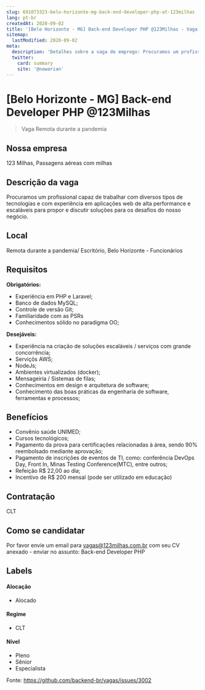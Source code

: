 ```yaml
---
slug: 691073323-belo-horizonte-mg-back-end-developer-php-at-123milhas
lang: pt-br
createdAt: 2020-09-02
title: '[Belo Horizonte - MG] Back-end Developer PHP @123Milhas - Vaga de Emprego'
sitemap:
  lastModified: 2020-09-02
meta:
  description: 'Detalhes sobre a vaga de emprego: Procuramos um profissional capaz de trabalhar com diversos tipos de tecnologias e com experiência em aplicações web de alta performance e escaláveis para propor e discutir soluções para os desafios do nosso negócio.'
  twitter:
    card: summary
    site: '@nawarian'
---
```


# [Belo Horizonte - MG] Back-end Developer PHP @123Milhas

<!--
==================================================
Caso a vaga for remoto durante a pandemia informar no texto "Remoto durante o covid"
==================================================
-->
<!-- 
==================================================
POR FAVOR, SÓ POSTE SE A VAGA FOR PARA BACK-END!

Não faça distinção de gênero no título da vaga.

Use: "Back-End Developer" ao invés de 
"Desenvolvedor Back-End" \o/

Exemplo: `[São Paulo] Back-End Developer @ NOME DA EMPRESA`
==================================================
-->
<!--
==================================================
Caso a vaga for remoto durante a pandemia deixar a linha abaixo
==================================================
-->
> Vaga Remota durante a pandemia

## Nossa empresa

123 Milhas, Passagens aéreas com milhas

## Descrição da vaga

Procuramos um profissional capaz de trabalhar com diversos tipos de tecnologias e com experiência em aplicações web de alta performance e escaláveis para propor e discutir soluções para os desafios do nosso negócio.

## Local

Remota durante a pandemia/ Escritório, Belo Horizonte - Funcionários 

## Requisitos

**Obrigatórios:**
- Experiência em PHP e Laravel;
- Banco de dados MySQL;
- Controle de versão Git;
- Familiaridade com as PSRs
- Conhecimentos sólido no paradigma OO;

**Desejáveis:**
- Experiência na criação de soluções escaláveis / serviços com grande concorrência;
- Serviçõs AWS;
- NodeJs;
- Ambientes virtualizados (docker);
- Mensageiria / Sistemas de filas;
- Conhecimentos em design e arquitetura de software;
- Conhecimento das boas práticas da engenharia de software, ferramentas e processos;

## Benefícios

- Convênio saúde UNIMED;
- Cursos tecnológicos;
- Pagamento da prova para certificações relacionadas à área, sendo 90% reembolsado mediante aprovação;
- Pagamento de inscrições de eventos de TI, como: conferência DevOps Day, Front In, Minas Testing Conference(MTC), entre outros;
- Refeição R$ 22,00 ao dia;
- Incentivo de R$ 200 mensal (pode ser utilizado em educação)

## Contratação

CLT

## Como se candidatar

Por favor envie um email para vagas@123milhas.com.br com seu CV anexado - enviar no assunto: Back-end Developer PHP

## Labels
<!-- retire os labels que não fazem sentido à vaga -->

#### Alocação
- Alocado

#### Regime
- CLT

#### Nível
- Pleno
- Sênior
- Especialista




Fonte: https://github.com/backend-br/vagas/issues/3002